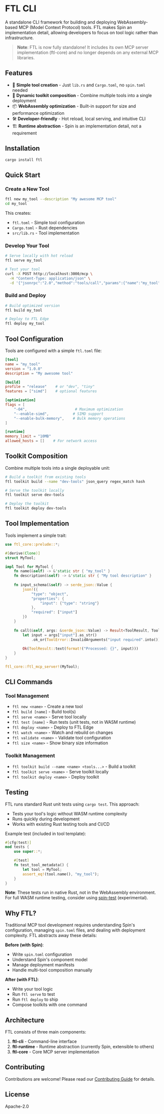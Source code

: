 # FTL CLI

A standalone CLI framework for building and deploying WebAssembly-based MCP (Model Context Protocol) tools. FTL makes Spin an implementation detail, allowing developers to focus on tool logic rather than infrastructure.

> **Note**: FTL is now fully standalone! It includes its own MCP server implementation (ftl-core) and no longer depends on any external MCP libraries.

## Features

- 🚀 **Simple tool creation** - Just `lib.rs` and `Cargo.toml`, no `spin.toml` needed
- 🔧 **Dynamic toolkit composition** - Combine multiple tools into a single deployment
- 📦 **WebAssembly optimization** - Built-in support for size and performance optimization
- 🛠️ **Developer-friendly** - Hot reload, local serving, and intuitive CLI
- 🏗️ **Runtime abstraction** - Spin is an implementation detail, not a requirement

## Installation

```bash
cargo install ftl
```

## Quick Start

### Create a New Tool

```bash
ftl new my_tool --description "My awesome MCP tool"
cd my_tool
```

This creates:
- `ftl.toml` - Simple tool configuration
- `Cargo.toml` - Rust dependencies
- `src/lib.rs` - Tool implementation

### Develop Your Tool

```bash
# Serve locally with hot reload
ftl serve my_tool

# Test your tool
curl -X POST http://localhost:3000/mcp \
  -H "Content-Type: application/json" \
  -d '{"jsonrpc":"2.0","method":"tools/call","params":{"name":"my_tool","arguments":{"input":"test"}},"id":1}'
```

### Build and Deploy

```bash
# Build optimized version
ftl build my_tool

# Deploy to FTL Edge
ftl deploy my_tool
```

## Tool Configuration

Tools are configured with a simple `ftl.toml` file:

```toml
[tool]
name = "my_tool"
version = "1.0.0"
description = "My awesome tool"

[build]
profile = "release"    # or "dev", "tiny"
features = ["simd"]    # optional features

[optimization]
flags = [
    "-O4",                      # Maximum optimization
    "--enable-simd",           # SIMD support
    "--enable-bulk-memory",    # Bulk memory operations
]

[runtime]
memory_limit = "10MB"
allowed_hosts = []    # For network access
```

## Toolkit Composition

Combine multiple tools into a single deployable unit:

```bash
# Build a toolkit from existing tools
ftl toolkit build --name "dev-tools" json_query regex_match hash

# Serve the toolkit locally
ftl toolkit serve dev-tools

# Deploy the toolkit
ftl toolkit deploy dev-tools
```

## Tool Implementation

Tools implement a simple trait:

```rust
use ftl_core::prelude::*;

#[derive(Clone)]
struct MyTool;

impl Tool for MyTool {
    fn name(&self) -> &'static str { "my_tool" }
    fn description(&self) -> &'static str { "My tool description" }
    
    fn input_schema(&self) -> serde_json::Value {
        json!({
            "type": "object",
            "properties": {
                "input": {"type": "string"}
            },
            "required": ["input"]
        })
    }
    
    fn call(&self, args: &serde_json::Value) -> Result<ToolResult, ToolError> {
        let input = args["input"].as_str()
            .ok_or(ToolError::InvalidArguments("input required".into()))?;
            
        Ok(ToolResult::text(format!("Processed: {}", input)))
    }
}

ftl_core::ftl_mcp_server!(MyTool);
```

## CLI Commands

### Tool Management
- `ftl new <name>` - Create a new tool
- `ftl build [name]` - Build tool(s)
- `ftl serve <name>` - Serve tool locally
- `ftl test [name]` - Run tests (unit tests, not in WASM runtime)
- `ftl deploy <name>` - Deploy to FTL Edge
- `ftl watch <name>` - Watch and rebuild on changes
- `ftl validate <name>` - Validate tool configuration
- `ftl size <name>` - Show binary size information

### Toolkit Management
- `ftl toolkit build --name <name> <tools...>` - Build a toolkit
- `ftl toolkit serve <name>` - Serve toolkit locally
- `ftl toolkit deploy <name>` - Deploy toolkit

## Testing

FTL runs standard Rust unit tests using `cargo test`. This approach:
- Tests your tool's logic without WASM runtime complexity
- Runs quickly during development
- Works with existing Rust testing tools and CI/CD

Example test (included in tool template):
```rust
#[cfg(test)]
mod tests {
    use super::*;

    #[test]
    fn test_tool_metadata() {
        let tool = MyTool;
        assert_eq!(tool.name(), "my_tool");
    }
}
```

**Note**: These tests run in native Rust, not in the WebAssembly environment. For full WASM runtime testing, consider using [spin-test](https://developer.fermyon.com/spin/testing-apps) (experimental).

## Why FTL?

Traditional MCP tool development requires understanding Spin's configuration, managing `spin.toml` files, and dealing with deployment complexity. FTL abstracts away these details:

**Before (with Spin)**:
- Write `spin.toml` configuration
- Understand Spin's component model
- Manage deployment manifests
- Handle multi-tool composition manually

**After (with FTL)**:
- Write your tool logic
- Run `ftl serve` to test
- Run `ftl deploy` to ship
- Compose toolkits with one command

## Architecture

FTL consists of three main components:

1. **ftl-cli** - Command-line interface
2. **ftl-runtime** - Runtime abstraction (currently Spin, extensible to others)
3. **ftl-core** - Core MCP server implementation

## Contributing

Contributions are welcome! Please read our [Contributing Guide](CONTRIBUTING.md) for details.

## License

Apache-2.0